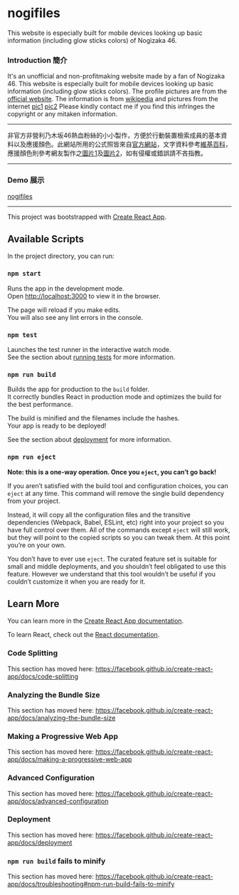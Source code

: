 # nogifiles
This website is especially built for mobile devices looking up basic information (including glow sticks colors) of Nogizaka 46. 

### Introduction 簡介

It's an unofficial and non-profitmaking website made by a fan of Nogizaka 46. This website is especially built for mobile devices looking up basic information (including glow sticks colors). 
The profile pictures are from the [official website](http://www.nogizaka46.com/). The information is from [wikipedia](https://zh.wikipedia.org/wiki/乃木坂46) and pictures from the internet [pic1](https://www.likejapan.com/wp-content/uploads/2018/02/editors/9881/20180208012659_5a7b36e34a351.jpg) [pic2](https://overseas.weibo.com/user/NGZKMichy298/3831614465395889) Please kindly contact me if you find this infringes the copyright or any mitaken information.

---

非官方非營利乃木坂46熱血粉絲的小小製作，方便於行動裝置檢索成員的基本資料以及應援顏色。此網站所用的公式照皆來自[官方網站](http://www.nogizaka46.com/)，文字資料參考[維基百科](https://zh.wikipedia.org/wiki/乃木坂46)，應援顏色則參考網友製作之[圖片1](https://www.likejapan.com/wp-content/uploads/2018/02/editors/9881/20180208012659_5a7b36e34a351.jpg)及[圖片2](https://overseas.weibo.com/user/NGZKMichy298/3831614465395889)，如有侵權或錯誤請不吝指教。

---

### Demo 展示

[nogifiles](https://lynda0214.github.io/nogifiles)

---

This project was bootstrapped with [Create React App](https://github.com/facebook/create-react-app).

## Available Scripts

In the project directory, you can run:

### `npm start`

Runs the app in the development mode.<br>
Open [http://localhost:3000](http://localhost:3000) to view it in the browser.

The page will reload if you make edits.<br>
You will also see any lint errors in the console.

### `npm test`

Launches the test runner in the interactive watch mode.<br>
See the section about [running tests](https://facebook.github.io/create-react-app/docs/running-tests) for more information.

### `npm run build`

Builds the app for production to the `build` folder.<br>
It correctly bundles React in production mode and optimizes the build for the best performance.

The build is minified and the filenames include the hashes.<br>
Your app is ready to be deployed!

See the section about [deployment](https://facebook.github.io/create-react-app/docs/deployment) for more information.

### `npm run eject`

**Note: this is a one-way operation. Once you `eject`, you can’t go back!**

If you aren’t satisfied with the build tool and configuration choices, you can `eject` at any time. This command will remove the single build dependency from your project.

Instead, it will copy all the configuration files and the transitive dependencies (Webpack, Babel, ESLint, etc) right into your project so you have full control over them. All of the commands except `eject` will still work, but they will point to the copied scripts so you can tweak them. At this point you’re on your own.

You don’t have to ever use `eject`. The curated feature set is suitable for small and middle deployments, and you shouldn’t feel obligated to use this feature. However we understand that this tool wouldn’t be useful if you couldn’t customize it when you are ready for it.

## Learn More

You can learn more in the [Create React App documentation](https://facebook.github.io/create-react-app/docs/getting-started).

To learn React, check out the [React documentation](https://reactjs.org/).

### Code Splitting

This section has moved here: https://facebook.github.io/create-react-app/docs/code-splitting

### Analyzing the Bundle Size

This section has moved here: https://facebook.github.io/create-react-app/docs/analyzing-the-bundle-size

### Making a Progressive Web App

This section has moved here: https://facebook.github.io/create-react-app/docs/making-a-progressive-web-app

### Advanced Configuration

This section has moved here: https://facebook.github.io/create-react-app/docs/advanced-configuration

### Deployment

This section has moved here: https://facebook.github.io/create-react-app/docs/deployment

### `npm run build` fails to minify

This section has moved here: https://facebook.github.io/create-react-app/docs/troubleshooting#npm-run-build-fails-to-minify
